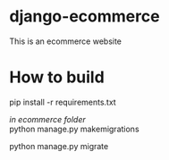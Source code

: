 # django-ecommerce

This is an ecommerce website

# How to build 

pip install -r requirements.txt


*in ecommerce folder*  
python manage.py makemigrations

python manage.py migrate
